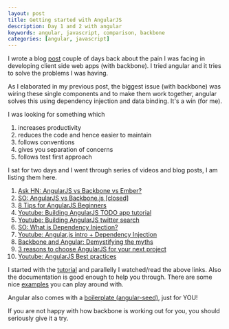 ```yaml
---
layout: post
title: Getting started with AngularJS
description: Day 1 and 2 with angular
keywords: angular, javascript, comparison, backbone
categories: [angular, javascript]
---
```


I wrote a blog [post](http://madhums.me/2012/10/02/trade-offs-of-purely-client-side-development-approach/) couple of days back about the pain I was facing in developing client side web apps (with backbone). I tried angular and it tries to solve the problems I was having.

As I elaborated in my previous post, the biggest issue (with backbone) was wiring these single components and to make them work together, angular solves this using dependency injection and data binding. It's a win (for me).

I was looking for something which

1. increases productivity
2. reduces the code and hence easier to maintain
3. follows conventions
4. gives you separation of concerns
5. follows test first approach

I sat for two days and I went through series of videos and blog posts, I am listing them here.

1. [Ask HN: AngularJS vs Backbone vs Ember?](http://news.ycombinator.com/item?id=4147035)
2. [SO: AngularJS vs Backbone.js [closed]](http://stackoverflow.com/questions/6548826/angular-js-vs-backbone-js)
3. [8 Tips for AngularJS Beginners](http://vxtindia.com/blog/8-tips-for-angular-js-beginners/)
4. [Youtube: Building AngularJS TODO app tutorial](http://www.youtube.com/watch?v=WuiHuZq_cg4)
5. [Youtube: Building AngularJS twitter search](http://www.youtube.com/watch?v=IRelx4-ISbs)
6. [SO: What is Dependency Injection?](http://stackoverflow.com/questions/130794/what-is-dependency-injection)
7. [Youtube: Angular.js intro + Dependency Injection](http://www.youtube.com/watch?v=1CpiB3Wk25U)
8. [Backbone and Angular: Demystifying the myths](http://www.nebithi.com/2012/12/27/backbone-and-angular-demystifying-the-myths/)
9. [3 reasons to choose AngularJS for your next project](http://net.tutsplus.com/tutorials/javascript-ajax/3-reasons-to-choose-angularjs-for-your-next-project/)
10. [Youtube: AngularJS Best practices](http://www.youtube.com/watch?v=ZhfUv0spHCY)

I started with the [tutorial](http://docs.angularjs.org/tutorial) and parallelly I watched/read the above links. Also the documentation is good enough to help you through. There are some nice [examples](https://github.com/angular/angular.js/wiki/JsFiddle-Examples) you can play around with.

Angular also comes with a [boilerplate (angular-seed)](https://github.com/angular/angular-seed), just for YOU!

If you are not happy with how backbone is working out for you, you should seriously give it a try.
